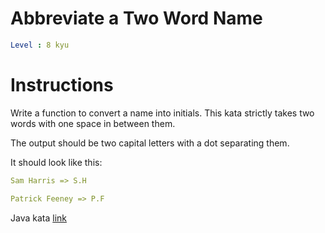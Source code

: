 # Abbreviate a Two Word Name

```yaml
Level : 8 kyu
```

# Instructions
Write a function to convert a name into initials. This kata strictly takes two words with one space in between them.

The output should be two capital letters with a dot separating them.

It should look like this:

```yaml
Sam Harris => S.H

Patrick Feeney => P.F
```

Java kata [link](https://www.codewars.com/kata/57eadb7ecd143f4c9c0000a3/train/java)